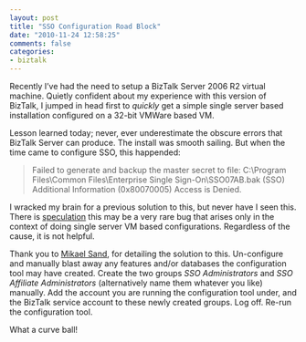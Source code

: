 ```yaml
---
layout: post
title: "SSO Configuration Road Block"
date: "2010-11-24 12:58:25"
comments: false
categories:
- biztalk
---
```


Recently I’ve had the need to setup a BizTalk Server 2006 R2 virtual machine. Quietly confident about my experience with this version of BizTalk, I jumped in head first to *quickly* get a simple single server based installation configured on a 32-bit VMWare based VM.

Lesson learned today; never, ever underestimate the obscure errors that BizTalk Server can produce. The install was smooth sailing. But when the time came to configure SSO, this happended:

> Failed to generate and backup the master secret to file: C:\Program Files\Common Files\Enterprise Single Sign-On\SSO07AB.bak (SSO) Additional Information (0x80070005) Access is Denied.

I wracked my brain for a previous solution to this, but never have I seen this. There is [speculation](http://blogical.se/blogs/mikael_sand/archive/2009/10/01/failed-to-create-the-master-secret-file-why-do-these-things-always-happen-to-me.aspx) this may be a very rare bug that arises only in the context of doing single server VM based configurations. Regardless of the cause, it is not helpful.

Thank you to [Mikael Sand](http://blogical.se/blogs/mikael_sand/archive/2009/10/01/failed-to-create-the-master-secret-file-why-do-these-things-always-happen-to-me.aspx), for detailing the solution to this. Un-configure and manually blast away any features and/or databases the configuration tool may have created. Create the two groups *SSO Administrators* and *SSO Affiliate Administrators* (alternatively name them whatever you like) manually. Add the account you are running the configuration tool under, and the BizTalk service account to these newly created groups. Log off. Re-run the configuration tool.

What a curve ball!
